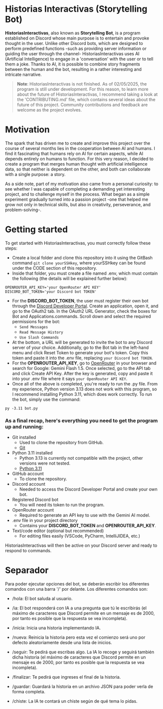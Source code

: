 # Historias Interactivas (Storytelling Bot)

**HistoriasInteractivas**, also known as **Storytelling Bot**, is a program established on Discord whose main purpose is to entertain and provoke thought in the user. Unlike other Discord bots, which are designed to perform predefined functions -such as providing server information or guiding the user through the channel- HistoriasInteractivas uses AI (Artificial Intelligence) to engage in a 'conversation' with the user or to tell them a joke. Thanks to AI, it is possible to combine story fragments between the human and the bot, resulting in a rather interesting and intricate narrative.

> **Note**: HistoriasInteractivas is not finished. As of 02/05/2025, the program is still under development. For this reason, to learn more about the future of HistoriasInteractivas, I recommend taking a look at the 'CONTRIBUTING.md' file, which contains several ideas about the future of this project.
Community contributions and feedback are welcome as the project evolves.

# Motivation

The spark that has driven me to create and improve this project over the course of several months lies in the cooperation between AI and humans. I find it fascinating that humans rely on AI for certain aspects, while AI depends entirely on humans to function. For this very reason, I decided to create a program that merges human thought with artificial intelligence data, so that neither is dependent on the other, and both can collaborate with a single purpose: a story.

As a side note, part of my motivation also came from a personal curiosity: to see whether I was capable of completing a demanding yet interesting project, and to challenge myself in the process.
What began as a simple experiment gradually turned into a passion project -one that helped me grow not only in technical skills, but also in creativity, perseverance, and problem-solving-.

# Getting started

To get started with HistoriasInteractivas, you must correctly follow these steps:

- Create a local folder and clone this repository into it using the GitBash command `git clone yourSSHkey`, where yourSSHkey can be found under the CODE section of this repository.
- Inside that folder, you must create a file named .env, which must contain the following (the details will be explained further below):
```
OPENROUTER_API_KEY='your OpenRouter API KEY'
DISCORD_BOT_TOKEN='your Discord bot TOKEN'
```
- For the **DISCORD_BOT_TOKEN**, the user must register their own bot through the [Discord Developer Portal](https://discord.com/developers/applications). Create an application, open it, and go to the OAuth2 tab. In the OAuth2 URL Generator, check the boxes for Bot and Applications.commands.
Scroll down and select the required permissions for the bot:
  - `Send Messages`
  - `Read Message History`
  - `Use Slash Commands`
- At the bottom, a URL will be generated to invite the bot to any Discord server of your choice.
Additionally, go to the Bot tab in the left-hand menu and click Reset Token to generate your bot's token. Copy this token and paste it into the .env file, replacing `your Discord bot TOKEN`.
- For the **OPENROUTER_API_KEY**, go to [OpenRouter](https://openrouter.ai/) in your browser and search for Google: Gemini Flash 1.5. Once selected, go to the API tab and click Create API Key. After the key is generated, copy and paste it into your .env file where it says `your OpenRouter API KEY`.
- Once all of the above is completed, you're ready to run the .py file.
From my experience, Python version 3.13 does not work with this program, so I recommend installing Python 3.11, which does work correctly.
To run the bot, simply use the command:
```
py -3.11 bot.py
```

### As a final recap, here's everything you need to get the program up and running: ###
- Git installed
  - Used to clone the repository from GitHub.
  - [Git](https://git-scm.com/downloads)
- Python 3.11 installed
  - Python 3.13 is currently not compatible with the project, other versions were not tested.
  - [Python 3.11](https://www.python.org/downloads/release/python-3110/)
- GitHub account
  - To clone the repository.
- Discord account
  - Needed to access the Discord Developer Portal and create your own bot.
- Registered Discord bot
  - You will need its token to run the program.
- OpenRouter account
  - Required to generate an API key to use with the Gemini AI model.
- .env file in your project directory
  - Contains your **DISCORD_BOT_TOKEN** and **OPENROUTER_API_KEY**.
- Text/code editor (optional but recommended)
  - For editing files easily (VSCode, PyCharm, IntelliJIDEA, etc.)

HistoriasInteractivas will then be active on your Discord server and ready to respond to commands.

# Separador

Para poder ejecutar opciones del bot, se deberán escribir los diferentes comandos con una barra '/' por delante. Los diferentes comandos son:

- /hola: El bot saluda al usuario.

- /ia: El bot responderá con IA a una pregunta que tú le escribirás (el máximo de caracteres que Discord permite en un mensaje es de 2000, por tanto es posible que la respuesta se vea incompleta).

- /inicia: Inicia una historia implementando IA.

- /nueva: Reinicia la historia pero esta vez el comienzo será uno por defecto aleatoriamente desde una lista de inicios.

- /seguir: Te pedirá que escribas algo. La IA lo recoge y seguirá también dicha historia (el máximo de caracteres que Discord permite en un mensaje es de 2000, por tanto es posible que la respuesta se vea incompleta).

- /finalizar: Te pedirá que ingreses el final de la historia.

- /guardar: Guardará la historia en un archivo JSON para poder verla de forma completa.

- /chiste: La IA te contará un chiste según de qué tema lo pidas.
